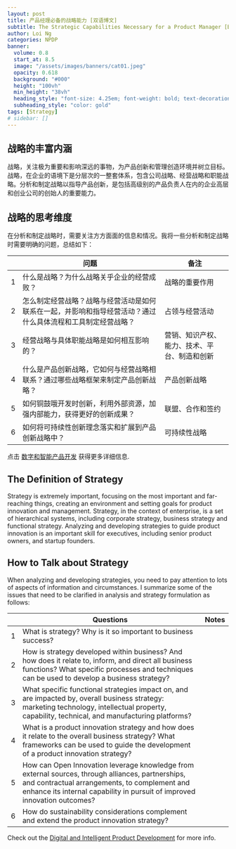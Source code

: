 ```yaml
---
layout: post
title: 产品经理必备的战略能力 [双语博文]
subtitle: The Strategic Capabilities Necessary for a Product Manager [Bilingual]
author: Loi Ng
categories: NPDP
banner:
  volume: 0.8
  start_at: 8.5
  image: "/assets/images/banners/cat01.jpeg"
  opacity: 0.618
  background: "#000"
  height: "100vh"
  min_height: "38vh"
  heading_style: "font-size: 4.25em; font-weight: bold; text-decoration: underline"
  subheading_style: "color: gold"
tags: [Strategy]
# sidebar: []
---
```


战略的丰富内涵
------------

战略，关注极为重要和影响深远的事物，为产品创新和管理创造环境并树立目标。战略，在企业的语境下是分层次的一整套体系，包含公司战略、经营战略和职能战略。分析和制定战略以指导产品创新，是包括高级别的产品负责人在内的企业高层和创业公司的创始人的重要能力。

战略的思考维度
------------

在分析和制定战略时，需要关注方方面面的信息和情况。我将一些分析和制定战略时需要明确的问题，总结如下：

|  | 问题   | 备注 |
|--------------------|---------------|------------------------------------|
| 1 | 什么是战略？为什么战略关乎企业的经营成败？ | 战略的重要作用 |
| 2 | 怎么制定经营战略？战略与经营活动是如何联系在一起，并影响和指导经营活动？通过什么具体流程和工具制定经营战略？| 占领与经营活动 |
| 3 | 经营战略与具体职能战略是如何相互影响的？ | 营销、知识产权、能力、技术、平台、制造和创新 |
| 4 | 什么是产品创新战略，它如何与经营战略相联系？通过哪些战略框架来制定产品创新战略？ | 产品创新战略 |
| 5 | 如何铜鼓哦开发时创新，利用外部资源，加强内部能力，获得更好的创新成果？ | 联盟、合作和签约 |
| 6 | 如何将可持续性创新理念落实和扩展到产品创新战略中？ | 可持续性战略 |

点击 [数字和智能产品开发][PMerBot-site] 获得更多详细信息.

The Definition of Strategy
------------

Strategy is extremely important, focusing on the most important and far-reaching things, creating an environment and setting goals for product innovation and management. Strategy, in the context of enterprise, is a set of hierarchical systems, including corporate strategy, business strategy and functional strategy. Analyzing and developing strategies to guide product innovation is an important skill for executives, including senior product owners, and startup founders.


How to Talk about Strategy
------------

When analyzing and developing strategies, you need to pay attention to lots of aspects of information and circumstances. I summarize some of the issues that need to be clarified in analysis and strategy formulation as follows:

|            | Questions     | Notes                         |
|--------------------|---------------|------------------------------------|
| 1 | What is strategy? Why is it so important to business success?|  |
| 2 | How is strategy developed within business? And how does it relate to, inform, and direct all business functions? What specific processes and techniques can be used to develop a business strategy? |  |
| 3 | What specific functional strategies impact on, and are impacted by, overall business strategy: marketing technology, intellectual property, capability, technical, and manufacturing platforms? |  |
| 4 | What is a product innovation strategy and how does it relate to the overall business strategy? What frameworks can be used to guide the development of a product innovation strategy? |  |
| 5 | How can Open Innovation leverage knowledge from external sources, through alliances, partnerships, and contractual arrangements, to complement and enhance its internal capability in pursuit of improved innovation outcomes? |  |
| 6 | How do sustainability considerations complement and extend the product innovation strategy? |  |

Check out the [Digital and Intelligent Product Development][PMerBot-site] for more info.

[PMerBot-site]: https://sili-insights.feishu.cn/wiki/wikcnQ8gQQPXW5dftmTx6f2XfJh